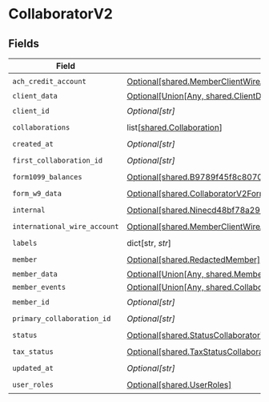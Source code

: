 # CollaboratorV2


## Fields

| Field                                                                                                                                                                                  | Type                                                                                                                                                                                   | Required                                                                                                                                                                               | Description                                                                                                                                                                            |
| -------------------------------------------------------------------------------------------------------------------------------------------------------------------------------------- | -------------------------------------------------------------------------------------------------------------------------------------------------------------------------------------- | -------------------------------------------------------------------------------------------------------------------------------------------------------------------------------------- | -------------------------------------------------------------------------------------------------------------------------------------------------------------------------------------- |
| `ach_credit_account`                                                                                                                                                                   | [Optional[shared.MemberClientWireAccount]](undefined/models/shared/memberclientwireaccount.md)                                                                                         | :heavy_check_mark:                                                                                                                                                                     | N/A                                                                                                                                                                                    |
| `client_data`                                                                                                                                                                          | [Optional[Union[Any, shared.ClientData]]](undefined/models/shared/collaboratorv2clientdata.md)                                                                                         | :heavy_minus_sign:                                                                                                                                                                     | N/A                                                                                                                                                                                    |
| `client_id`                                                                                                                                                                            | *Optional[str]*                                                                                                                                                                        | :heavy_check_mark:                                                                                                                                                                     | N/A                                                                                                                                                                                    |
| `collaborations`                                                                                                                                                                       | list[[shared.Collaboration](undefined/models/shared/collaboration.md)]                                                                                                                 | :heavy_check_mark:                                                                                                                                                                     | N/A                                                                                                                                                                                    |
| `created_at`                                                                                                                                                                           | *Optional[str]*                                                                                                                                                                        | :heavy_check_mark:                                                                                                                                                                     | N/A                                                                                                                                                                                    |
| `first_collaboration_id`                                                                                                                                                               | *Optional[str]*                                                                                                                                                                        | :heavy_check_mark:                                                                                                                                                                     | N/A                                                                                                                                                                                    |
| `form1099_balances`                                                                                                                                                                    | [Optional[shared.B9789f45f8c8070ff38a64d80c2e4a8732ddaf329e46546474400d26f84c0f1c]](undefined/models/shared/b9789f45f8c8070ff38a64d80c2e4a8732ddaf329e46546474400d26f84c0f1c.md)       | :heavy_check_mark:                                                                                                                                                                     | N/A                                                                                                                                                                                    |
| `form_w9_data`                                                                                                                                                                         | [Optional[shared.CollaboratorV2FormW9Info]](undefined/models/shared/collaboratorv2formw9info.md)                                                                                       | :heavy_check_mark:                                                                                                                                                                     | N/A                                                                                                                                                                                    |
| `internal`                                                                                                                                                                             | [Optional[shared.Ninecd48bf78a297540b0ec6f45365beb8d6ce0ee88e6d244115ad226e6701011a3]](undefined/models/shared/ninecd48bf78a297540b0ec6f45365beb8d6ce0ee88e6d244115ad226e6701011a3.md) | :heavy_check_mark:                                                                                                                                                                     | N/A                                                                                                                                                                                    |
| `international_wire_account`                                                                                                                                                           | [Optional[shared.MemberClientWireAccount]](undefined/models/shared/memberclientwireaccount.md)                                                                                         | :heavy_check_mark:                                                                                                                                                                     | N/A                                                                                                                                                                                    |
| `labels`                                                                                                                                                                               | dict[str, *str*]                                                                                                                                                                       | :heavy_check_mark:                                                                                                                                                                     | N/A                                                                                                                                                                                    |
| `member`                                                                                                                                                                               | [Optional[shared.RedactedMember]](undefined/models/shared/redactedmember.md)                                                                                                           | :heavy_check_mark:                                                                                                                                                                     | N/A                                                                                                                                                                                    |
| `member_data`                                                                                                                                                                          | [Optional[Union[Any, shared.MemberData]]](undefined/models/shared/collaboratorv2memberdata.md)                                                                                         | :heavy_minus_sign:                                                                                                                                                                     | N/A                                                                                                                                                                                    |
| `member_events`                                                                                                                                                                        | [Optional[Union[Any, shared.CollaboratorEvents]]](undefined/models/shared/collaboratorv2memberevents.md)                                                                               | :heavy_minus_sign:                                                                                                                                                                     | N/A                                                                                                                                                                                    |
| `member_id`                                                                                                                                                                            | *Optional[str]*                                                                                                                                                                        | :heavy_check_mark:                                                                                                                                                                     | N/A                                                                                                                                                                                    |
| `primary_collaboration_id`                                                                                                                                                             | *Optional[str]*                                                                                                                                                                        | :heavy_check_mark:                                                                                                                                                                     | N/A                                                                                                                                                                                    |
| `status`                                                                                                                                                                               | [Optional[shared.StatusCollaboratorV2]](undefined/models/shared/statuscollaboratorv2.md)                                                                                               | :heavy_check_mark:                                                                                                                                                                     | N/A                                                                                                                                                                                    |
| `tax_status`                                                                                                                                                                           | [Optional[shared.TaxStatusCollaboratorV2]](undefined/models/shared/taxstatuscollaboratorv2.md)                                                                                         | :heavy_check_mark:                                                                                                                                                                     | N/A                                                                                                                                                                                    |
| `updated_at`                                                                                                                                                                           | *Optional[str]*                                                                                                                                                                        | :heavy_check_mark:                                                                                                                                                                     | N/A                                                                                                                                                                                    |
| `user_roles`                                                                                                                                                                           | [Optional[shared.UserRoles]](undefined/models/shared/userroles.md)                                                                                                                     | :heavy_check_mark:                                                                                                                                                                     | N/A                                                                                                                                                                                    |